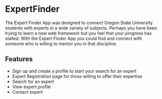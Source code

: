# ExpertFinder

The Expert Finder App was designed to connect Oregon State University students with experts in a wide variety of subjects.  Perhaps you have been trying to learn a new web framework
but you feel that your progress has stalled.  With the Expert Finder App you could find and connect with someone who is willing to mentor you in that discipline. 

## Features
- Sign up and create a profile to start your search for an expert
- Expert Registration page for those willing to offer their expertise
- Search for an expert
- View expert profile 
- Contact expert
